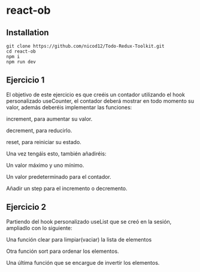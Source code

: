 # react-ob

## Installation

```
git clone https://github.com/nicod12/Todo-Redux-Toolkit.git
cd react-ob
npm i
npm run dev
```


## Ejercicio 1

El objetivo de este ejercicio es que creéis un contador utilizando el hook personalizado useCounter, el contador deberá mostrar en todo momento su valor, además deberéis implementar las funciones:

increment, para aumentar su valor.

decrement, para reducirlo.

reset, para reiniciar su estado.

Una vez tengáis esto, también añadiréis:

Un valor máximo y uno mínimo.

Un valor predeterminado para el contador.

Añadir un step para el incremento o decremento.

## Ejercicio 2

Partiendo del hook personalizado useList que se creó en la sesión, ampliadlo con lo siguiente:

Una función clear para limpiar(vaciar) la lista de elementos

Otra función sort para ordenar los elementos.

Una última función que se encargue de invertir los elementos.
